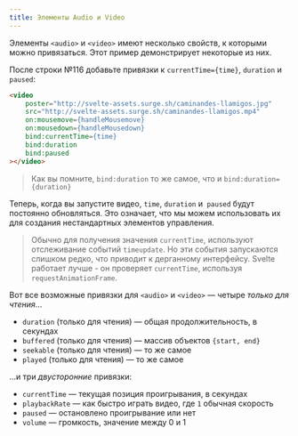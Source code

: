 ```yaml
---
title: Элементы Audio и Video
---
```


Элементы `<audio>` и `<video>` имеют несколько свойств, к которыми можно привязаться. Этот пример демонстрирует некоторые из них.

После строки №116 добавьте привязки к `currentTime={time}`, `duration` и `paused`:

```html
<video
	poster="http://svelte-assets.surge.sh/caminandes-llamigos.jpg"
	src="http://svelte-assets.surge.sh/caminandes-llamigos.mp4"
	on:mousemove={handleMousemove}
	on:mousedown={handleMousedown}
	bind:currentTime={time}
	bind:duration
	bind:paused
></video>
```

> Как вы помните, `bind:duration` то же самое, что и `bind:duration={duration}`

Теперь, когда вы запустите видео, `time`, `duration` и` paused` будут постоянно обновляться. Это означает, что мы можем использовать их для создания нестандартных элементов управления.

> Обычно для получения значения `currentTime`, используют отслеживание событий `timeupdate`. Но эти события запускаются слишком редко, что приводит к дерганному интерфейсу. Svelte работает лучше - он проверяет `currentTime`, используя `requestAnimationFrame`.

Вот все возможные привязки для `<audio>` и `<video>` — четыре *только для чтения*...

* `duration` (только для чтения) — общая продолжительность, в секундах
* `buffered` (только для чтения) — массив объектов `{start, end}`
* `seekable` (только для чтения) — то же самое
* `played` (только для чтения) — то же самое

...и три *двусторонние* привязки:

* `currentTime` — текущая позиция проигрывания, в секундах
* `playbackRate` — как быстро играть видео, где `1` обычная скорость
* `paused` — остановлено проигрывание или нет
* `volume` — громкость, значение между 0 и 1